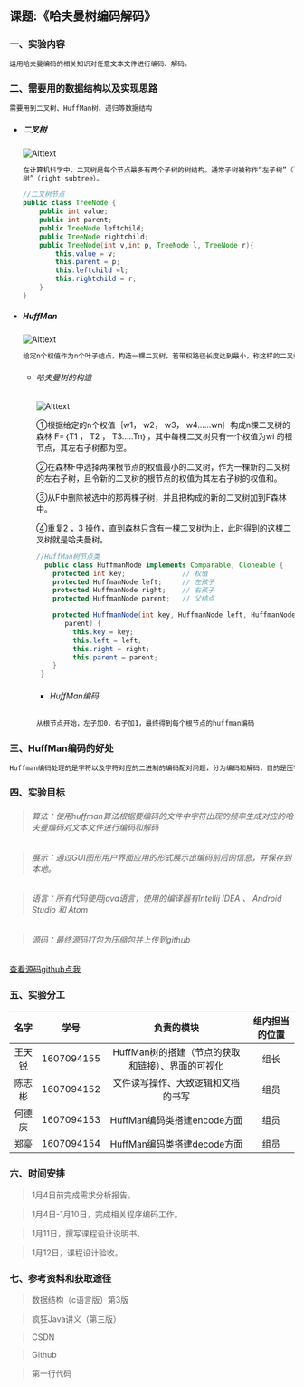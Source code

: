 ## 课题:《哈夫曼树编码解码》

### 一、实验内容

  ```txt
  运用哈夫曼编码的相关知识对任意文本文件进行编码、解码。
  ```

### 二、需要用的数据结构以及实现思路

  ```txt
  需要用到二叉树、HuffMan树、递归等数据结构
  ```
* ##### 二叉树

  ![Alttext](https://gss2.bdstatic.com/9fo3dSag_xI4khGkpoWK1HF6hhy/baike/c0%3Dbaike80%2C5%2C5%2C80%2C26/sign=4c929ad3fe1f4134f43a0d2c4476feaf/b999a9014c086e06f719387b01087bf40ad1cb49.jpg)

  ```txt
  在计算机科学中，二叉树是每个节点最多有两个子树的树结构。通常子树被称作“左子树”（left subtree）和“右子
  树”（right subtree）。
  ```

  ```java
  //二叉树节点
  public class TreeNode {
      public int value;
      public int parent;
      public TreeNode leftchild;
      public TreeNode rightchild;
      public TreeNode(int v,int p, TreeNode l, TreeNode r){
          this.value = v;
          this.parent = p;
          this.leftchild =l;
          this.rightchild = r;
      }
  }
  ```

* ##### HuffMan

  ![Alttext](https://gss1.bdstatic.com/9vo3dSag_xI4khGkpoWK1HF6hhy/baike/c0%3Dbaike92%2C5%2C5%2C92%2C30/sign=5adc683524dda3cc1fe9b07260805264/5366d0160924ab1886c1109d3ffae6cd7a890b40.jpg)

  ```txt
  给定n个权值作为n个叶子结点，构造一棵二叉树，若带权路径长度达到最小，称这样的二叉树为最优二叉树，也称为哈夫曼树(Huffman Tree)。哈夫曼树是带权路径长度最短的树，权值较大的结点离根较近
  ```
  * ###### 哈夫曼树的构造

    ![Alttext](http://see.xidian.edu.cn/cpp/uploads/allimg/120223/1-120223213KW27.jpg)

    ①根据给定的n个权值｛w1， w2， w3， w4......wn｝构成n棵二叉树的森林 F=｛T1 ， T2 ， T3.....Tn｝，其中每棵二叉树只有一个权值为wi 的根节点，其左右子树都为空。

    ②在森林F中选择两棵根节点的权值最小的二叉树，作为一棵新的二叉树的左右子树，且令新的二叉树的根节点的权值为其左右子树的权值和。

    ③从F中删除被选中的那两棵子树，并且把构成的新的二叉树加到F森林中。

    ④重复2 ，3 操作，直到森林只含有一棵二叉树为止，此时得到的这棵二叉树就是哈夫曼树。

    ```java
    //HuffMan树节点类
      public class HuffmanNode implements Comparable, Cloneable {
        protected int key;              // 权值
        protected HuffmanNode left;     // 左孩子
        protected HuffmanNode right;    // 右孩子
        protected HuffmanNode parent;   // 父结点

        protected HuffmanNode(int key, HuffmanNode left, HuffmanNode right, HuffmanNode
           parent) {
             this.key = key;
             this.left = left;
             this.right = right;
             this.parent = parent;
        }
     }
    ```

    * ###### HuffMan编码

    ```txt
    从根节点开始，左子加0，右子加1，最终得到每个根节点的huffman编码
    ```

### 三、HuffMan编码的好处
```txt
Huffman编码处理的是字符以及字符对应的二进制的编码配对问题，分为编码和解码，目的是压字符对应的二进制数据长度。我们知道字符存贮和传输的时候都是二进制的(计算机只认识0/1)，那么就有字符与二进制之间的mapping关系。字符属于字符集(Charset), 字符需要通过编码(encode)为二进制进行存贮和传输，显示的时候需要解码(decode)回字符，字符集与编码方法是一对多关系(Unicode可以用UTF-8,UTF-16等编码)。理解了字符集，编码以及解码，满天飞的乱码问题也就游刃而解了。以英文字母小写a为例, ASCII编码中，十进制为97，二进制为01100001。ASCII的每一个字符都用8个Bit(1Byte)编码，假如有1000个字符要传输，那么就要传输8000个Bit。问题来了，英文中字母e的使用频率为12.702%，而z为0.074%，前者是后者的100多倍，但是确使用相同位数的二进制。可以做得更好，方法就是可变长度编码，指导原则就是频率高的用较短的位数编码，频率低的用较长位数编码。Huffman编码算法就是处理这样的问题。
```

### 四、实验目标

>  ###### 算法：使用huffman算法根据要编码的文件中字符出现的频率生成对应的哈夫曼编码对文本文件进行编码和解码

>  ###### 展示：通过GUI图形用户界面应用的形式展示出编码前后的信息，并保存到本地。

> ###### 语言：所有代码使用java语言，使用的编译器有Intellij IDEA 、 Android Studio 和 Atom

> ###### 源码：最终源码打包为压缩包并上传到github

[查看源码github点我](https://github.com/wangtianrui/CodeAndDecodeByHuffman)

### 五、实验分工

|  名字  |     学号     |            负责的模块             | 组内担当的位置 |
| :--: | :--------: | :--------------------------: | :-----: |
| 王天锐  | 1607094155 | HuffMan树的搭建（节点的获取和链接）、界面的可视化 |   组长    |
| 陈志彬  | 1607094152 |      文件读写操作、大致逻辑和文档的书写       |   组员    |
| 何德庆  | 1607094153 |     HuffMan编码类搭建encode方面     |   组员    |
|  郑豪  | 1607094154 |     HuffMan编码类搭建decode方面     |   组员    |

### 六、时间安排

>1月4日前完成需求分析报告。

>1月4日-1月10日，完成相关程序编码工作。

>1月11日，撰写课程设计说明书。

>1月12日，课程设计验收。

### 七、参考资料和获取途径

>数据结构（c语言版）第3版

>疯狂Java讲义（第三版）

>CSDN

>Github

>第一行代码
